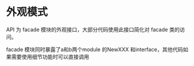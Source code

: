 # 外观模式

API 为 facade 模块的外观接口，大部分代码使用此接口简化对 facade 类的访问。

facade 模块同时暴露了a和b两个module 的NewXXX 和interface，其他代码如果需要使用细节功能时可以直接调用